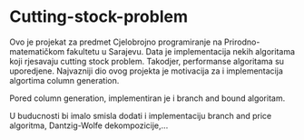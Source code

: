 # Cutting-stock-problem

Ovo je projekat za predmet Cjelobrojno programiranje na Prirodno-matematičkom fakultetu u Sarajevu. 
Data je implementacija nekih algoritama koji rjesavaju cutting stock problem.
Takodjer, performanse algoritama su uporedjene. Najvazniji dio ovog projekta je motivacija za i implementacija algortima column generation. 

Pored column generation, implementiran je i branch and bound algoritam. 

U buducnosti bi imalo smisla dodati i implementaciju branch and price algoritma, Dantzig-Wolfe dekompozicije,...
